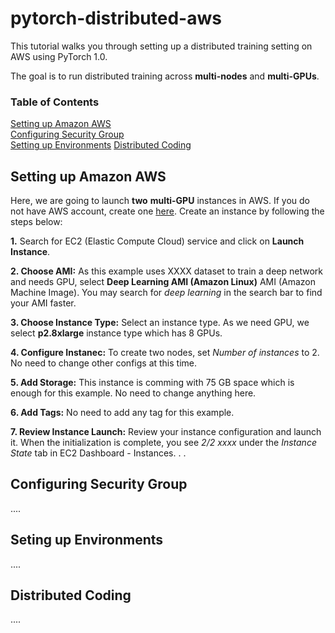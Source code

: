 # pytorch-distributed-aws
This tutorial walks you through setting up a distributed training setting on AWS using PyTorch 1.0.

The goal is to run distributed training across **multi-nodes** and **multi-GPUs**.

### Table of Contents  
[Setting up Amazon AWS](#aws_setup)  
[Configuring Security Group](#security)  
[Setting up Environments](#env)
[Distributed Coding](#code)
<a name="aws_setup"/>


## Setting up Amazon AWS
Here, we are going to launch **two** **multi-GPU** instances in AWS. If you do not have AWS account, create one [here](https://aws.amazon.com/). Create an instance by following the steps below:

**1.** Search for EC2 (Elastic Compute Cloud) service and click on **Launch Instance**.

**2. Choose AMI:**  As this example uses XXXX dataset to train a deep network and needs GPU, select **Deep Learning AMI (Amazon Linux)** AMI (Amazon Machine Image). You may search for *deep learning* in the search bar to find your AMI faster.

**3. Choose Instance Type:** Select an instance type. As we need GPU, we select **p2.8xlarge** instance type which has 8 GPUs.

**4. Configure Instanec:** To create two nodes,  set *Number of instances* to 2. No need to change other configs at this time.

**5. Add Storage:** This instance is comming with 75 GB space which is enough for this example. No need to change anything here.

**6. Add Tags:** No need to add any tag for this example.

**7. Review Instance Launch:** Review your instance configuration and launch it. When the initialization is complete, you see *2/2 xxxx* under the *Instance State* tab in EC2 Dashboard - Instances.
.
.
<a name="security"/>
## Configuring Security Group
....
<a name="env"/>
## Seting up Environments
....
<a name="code"/>
## Distributed Coding
....

